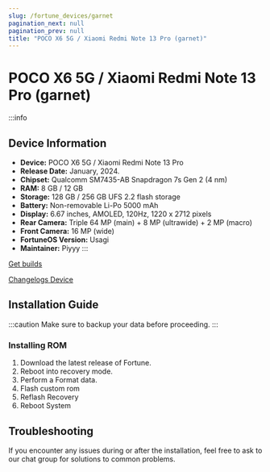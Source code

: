 ```yaml
---
slug: /fortune_devices/garnet
pagination_next: null
pagination_prev: null
title: "POCO X6 5G / Xiaomi Redmi Note 13 Pro (garnet)"
---
```


# POCO X6 5G / Xiaomi Redmi Note 13 Pro (garnet)
:::info
## Device Information

- **Device:** POCO X6 5G / Xiaomi Redmi Note 13 Pro
- **Release Date:** January, 2024.
- **Chipset:** 	Qualcomm SM7435-AB Snapdragon 7s Gen 2 (4 nm)
- **RAM:** 8 GB / 12 GB
- **Storage:** 128 GB / 256 GB UFS 2.2 flash storage
- **Battery:** Non-removable Li-Po 5000 mAh
- **Display:** 6.67 inches, AMOLED, 120Hz, 1220 x 2712 pixels
- **Rear Camera:** Triple 64 MP (main) + 8 MP (ultrawide) + 2 MP (macro)
- **Front Camera:** 16 MP (wide)
- **FortuneOS Version:** Usagi
- **Maintainer:** Piyyy
:::

<a href="https://sourceforge.net/projects/fortuneos/files/garnet" class="button button--primary">Get builds</a>

<a href="https://raw.githubusercontent.com/fortuneOS-AOSP/OTA/usagi/changelogs/garnet.txt" class="button button--primary">Changelogs Device</a>

## Installation Guide
:::caution
Make sure to backup your data before proceeding.
:::

### Installing ROM
1. Download the latest release of Fortune.
2. Reboot into recovery mode.
3. Perform a Format data.
4. Flash custom rom
6. Reflash Recovery
7. Reboot System

## Troubleshooting

If you encounter any issues during or after the installation, feel free to ask to our chat group for solutions to common problems.